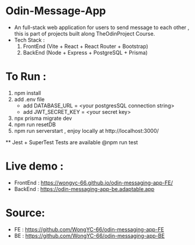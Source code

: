 # Odin-Message-App
- An full-stack web application for users to send message to each other , this is part of projects built along TheOdinProject Course.
- Tech Stack :
  1. FrontEnd (Vite + React + React Router + Bootstrap)
  2. BackEnd (Node + Express + PostgreSQL + Prisma)

# To Run :
1. npm install
2. add .env file
    - add DATABASE_URL = \<your postgresSQL connection string>
    - add JWT_SECRET_KEY = \<your secret key>
3. npx prisma migrate dev
4. npm run resetDB
5. npm run serverstart , enjoy locally  at http://localhost:3000/

** Jest + SuperTest Tests are available @npm run test

# Live demo :
- FrontEnd : https://wongyc-66.github.io/odin-messaging-app-FE/
- BackEnd : https://odin-messaging-app-be.adaptable.app

# Source:
- FE : https://github.com/WongYC-66/odin-messaging-app-FE
- BE : https://github.com/WongYC-66/odin-messaging-app-BE

